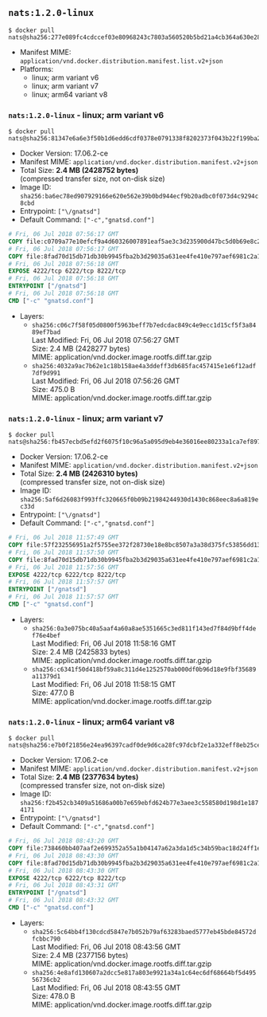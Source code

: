 ## `nats:1.2.0-linux`

```console
$ docker pull nats@sha256:277e089fc4cdccef03e80968243c7803a560520b5bd21a4cb364a630e2891e51
```

-	Manifest MIME: `application/vnd.docker.distribution.manifest.list.v2+json`
-	Platforms:
	-	linux; arm variant v6
	-	linux; arm variant v7
	-	linux; arm64 variant v8

### `nats:1.2.0-linux` - linux; arm variant v6

```console
$ docker pull nats@sha256:81347e6a6e3f50b1d6edd6cdf0378e0791338f8202373f043b22f199ba246bf1
```

-	Docker Version: 17.06.2-ce
-	Manifest MIME: `application/vnd.docker.distribution.manifest.v2+json`
-	Total Size: **2.4 MB (2428752 bytes)**  
	(compressed transfer size, not on-disk size)
-	Image ID: `sha256:ba6ec78ed907929166e620e562e39b0bd944ecf9b20adbc0f073d4c9294c8cbd`
-	Entrypoint: `["\/gnatsd"]`
-	Default Command: `["-c","gnatsd.conf"]`

```dockerfile
# Fri, 06 Jul 2018 07:56:17 GMT
COPY file:c0709a77e10efcf9a4d60326007891eaf5ae3c3d235900d47bc5d0b69e8c28ac in /gnatsd 
# Fri, 06 Jul 2018 07:56:17 GMT
COPY file:8fad70d15db71db30b9945fba2b3d29035a631ee4fe410e797aef6981c2a1879 in gnatsd.conf 
# Fri, 06 Jul 2018 07:56:18 GMT
EXPOSE 4222/tcp 6222/tcp 8222/tcp
# Fri, 06 Jul 2018 07:56:18 GMT
ENTRYPOINT ["/gnatsd"]
# Fri, 06 Jul 2018 07:56:18 GMT
CMD ["-c" "gnatsd.conf"]
```

-	Layers:
	-	`sha256:c06c7f58f05d0800f5963beff7b7edcdac849c4e9ecc1d15cf5f3a8489ef7bad`  
		Last Modified: Fri, 06 Jul 2018 07:56:27 GMT  
		Size: 2.4 MB (2428277 bytes)  
		MIME: application/vnd.docker.image.rootfs.diff.tar.gzip
	-	`sha256:4032a9ac7b62e1c18b158ae4a3ddeff3db685fac457415e1e6f12adf7df9d991`  
		Last Modified: Fri, 06 Jul 2018 07:56:26 GMT  
		Size: 475.0 B  
		MIME: application/vnd.docker.image.rootfs.diff.tar.gzip

### `nats:1.2.0-linux` - linux; arm variant v7

```console
$ docker pull nats@sha256:fb457ecbd5efd2f6075f10c96a5a095d9eb4e36016ee80233a1ca7ef89759e4c
```

-	Docker Version: 17.06.2-ce
-	Manifest MIME: `application/vnd.docker.distribution.manifest.v2+json`
-	Total Size: **2.4 MB (2426310 bytes)**  
	(compressed transfer size, not on-disk size)
-	Image ID: `sha256:5af6d26083f993ffc320665f0b09b21984244930d1430c868eec8a6a819ec33d`
-	Entrypoint: `["\/gnatsd"]`
-	Default Command: `["-c","gnatsd.conf"]`

```dockerfile
# Fri, 06 Jul 2018 11:57:49 GMT
COPY file:57f232556951a2f5755ee372f28730e18e8bc8507a3a38d375fc53856dd137ef in /gnatsd 
# Fri, 06 Jul 2018 11:57:50 GMT
COPY file:8fad70d15db71db30b9945fba2b3d29035a631ee4fe410e797aef6981c2a1879 in gnatsd.conf 
# Fri, 06 Jul 2018 11:57:56 GMT
EXPOSE 4222/tcp 6222/tcp 8222/tcp
# Fri, 06 Jul 2018 11:57:57 GMT
ENTRYPOINT ["/gnatsd"]
# Fri, 06 Jul 2018 11:57:57 GMT
CMD ["-c" "gnatsd.conf"]
```

-	Layers:
	-	`sha256:0a3e075bc40a5aaf4a60a8ae5351665c3ed811f143ed7f84d9bff4def76e4bef`  
		Last Modified: Fri, 06 Jul 2018 11:58:16 GMT  
		Size: 2.4 MB (2425833 bytes)  
		MIME: application/vnd.docker.image.rootfs.diff.tar.gzip
	-	`sha256:c6341f50d418bf59a8c311d4e1252570ab000df0b96d18e9fbf35689a11379d1`  
		Last Modified: Fri, 06 Jul 2018 11:58:15 GMT  
		Size: 477.0 B  
		MIME: application/vnd.docker.image.rootfs.diff.tar.gzip

### `nats:1.2.0-linux` - linux; arm64 variant v8

```console
$ docker pull nats@sha256:e7b0f21856e24ea96397cadf0de9d6ca28fc97dcbf2e1a332eff8eb25ce761f1
```

-	Docker Version: 17.06.2-ce
-	Manifest MIME: `application/vnd.docker.distribution.manifest.v2+json`
-	Total Size: **2.4 MB (2377634 bytes)**  
	(compressed transfer size, not on-disk size)
-	Image ID: `sha256:f2b452cb3409a51686a00b7e659ebfd624b77e3aee3c558580d198d1e1874171`
-	Entrypoint: `["\/gnatsd"]`
-	Default Command: `["-c","gnatsd.conf"]`

```dockerfile
# Fri, 06 Jul 2018 08:43:20 GMT
COPY file:738460bb407aaf2e699352a55a1b04147a62a3da1d5c34b59bac18d24ff1eede in /gnatsd 
# Fri, 06 Jul 2018 08:43:30 GMT
COPY file:8fad70d15db71db30b9945fba2b3d29035a631ee4fe410e797aef6981c2a1879 in gnatsd.conf 
# Fri, 06 Jul 2018 08:43:30 GMT
EXPOSE 4222/tcp 6222/tcp 8222/tcp
# Fri, 06 Jul 2018 08:43:31 GMT
ENTRYPOINT ["/gnatsd"]
# Fri, 06 Jul 2018 08:43:32 GMT
CMD ["-c" "gnatsd.conf"]
```

-	Layers:
	-	`sha256:5c64bb4f130cdcd5847e7b052b79af63283baed5777eb45bde84572dfcbbc790`  
		Last Modified: Fri, 06 Jul 2018 08:43:56 GMT  
		Size: 2.4 MB (2377156 bytes)  
		MIME: application/vnd.docker.image.rootfs.diff.tar.gzip
	-	`sha256:4e8afd130607a2dcc5e817a803e9921a34a1c64ec6df68664bf5d49556736cb2`  
		Last Modified: Fri, 06 Jul 2018 08:43:55 GMT  
		Size: 478.0 B  
		MIME: application/vnd.docker.image.rootfs.diff.tar.gzip
